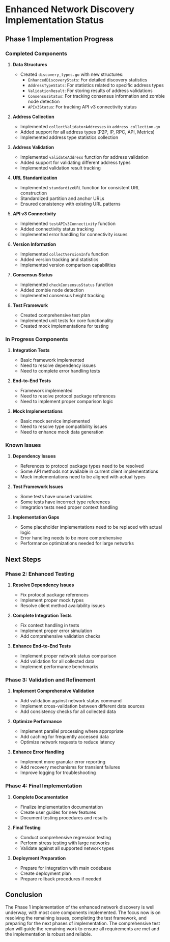 # Enhanced Network Discovery Implementation Status

## Phase 1 Implementation Progress

### Completed Components

1. **Data Structures**
   - Created `discovery_types.go` with new structures:
     - `EnhancedDiscoveryStats`: For detailed discovery statistics
     - `AddressTypeStats`: For statistics related to specific address types
     - `ValidationResult`: For storing results of address validations
     - `ConsensusStatus`: For tracking consensus information and zombie node detection
     - `APIv3Status`: For tracking API v3 connectivity status

2. **Address Collection**
   - Implemented `collectValidatorAddresses` in `address_collection.go`
   - Added support for all address types (P2P, IP, RPC, API, Metrics)
   - Implemented address type statistics collection

3. **Address Validation**
   - Implemented `validateAddress` function for address validation
   - Added support for validating different address types
   - Implemented validation result tracking

4. **URL Standardization**
   - Implemented `standardizeURL` function for consistent URL construction
   - Standardized partition and anchor URLs
   - Ensured consistency with existing URL patterns

5. **API v3 Connectivity**
   - Implemented `testAPIv3Connectivity` function
   - Added connectivity status tracking
   - Implemented error handling for connectivity issues

6. **Version Information**
   - Implemented `collectVersionInfo` function
   - Added version tracking and statistics
   - Implemented version comparison capabilities

7. **Consensus Status**
   - Implemented `checkConsensusStatus` function
   - Added zombie node detection
   - Implemented consensus height tracking

8. **Test Framework**
   - Created comprehensive test plan
   - Implemented unit tests for core functionality
   - Created mock implementations for testing

### In Progress Components

1. **Integration Tests**
   - Basic framework implemented
   - Need to resolve dependency issues
   - Need to complete error handling tests

2. **End-to-End Tests**
   - Framework implemented
   - Need to resolve protocol package references
   - Need to implement proper comparison logic

3. **Mock Implementations**
   - Basic mock service implemented
   - Need to resolve type compatibility issues
   - Need to enhance mock data generation

### Known Issues

1. **Dependency Issues**
   - References to protocol package types need to be resolved
   - Some API methods not available in current client implementations
   - Mock implementations need to be aligned with actual types

2. **Test Framework Issues**
   - Some tests have unused variables
   - Some tests have incorrect type references
   - Integration tests need proper context handling

3. **Implementation Gaps**
   - Some placeholder implementations need to be replaced with actual logic
   - Error handling needs to be more comprehensive
   - Performance optimizations needed for large networks

## Next Steps

### Phase 2: Enhanced Testing

1. **Resolve Dependency Issues**
   - Fix protocol package references
   - Implement proper mock types
   - Resolve client method availability issues

2. **Complete Integration Tests**
   - Fix context handling in tests
   - Implement proper error simulation
   - Add comprehensive validation checks

3. **Enhance End-to-End Tests**
   - Implement proper network status comparison
   - Add validation for all collected data
   - Implement performance benchmarks

### Phase 3: Validation and Refinement

1. **Implement Comprehensive Validation**
   - Add validation against network status command
   - Implement cross-validation between different data sources
   - Add consistency checks for all collected data

2. **Optimize Performance**
   - Implement parallel processing where appropriate
   - Add caching for frequently accessed data
   - Optimize network requests to reduce latency

3. **Enhance Error Handling**
   - Implement more granular error reporting
   - Add recovery mechanisms for transient failures
   - Improve logging for troubleshooting

### Phase 4: Final Implementation

1. **Complete Documentation**
   - Finalize implementation documentation
   - Create user guides for new features
   - Document testing procedures and results

2. **Final Testing**
   - Conduct comprehensive regression testing
   - Perform stress testing with large networks
   - Validate against all supported network types

3. **Deployment Preparation**
   - Prepare for integration with main codebase
   - Create deployment plan
   - Prepare rollback procedures if needed

## Conclusion

The Phase 1 implementation of the enhanced network discovery is well underway, with most core components implemented. The focus now is on resolving the remaining issues, completing the test framework, and preparing for the next phases of implementation. The comprehensive test plan will guide the remaining work to ensure all requirements are met and the implementation is robust and reliable.
